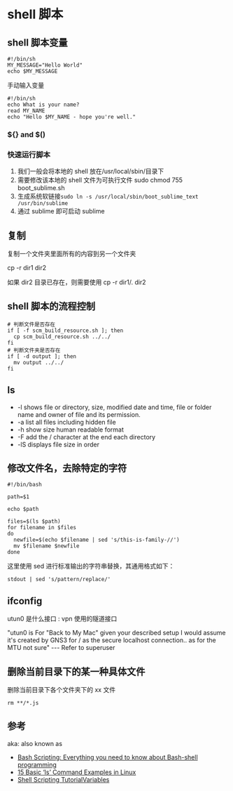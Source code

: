 # shell 脚本

## shell 脚本变量

```shell
#!/bin/sh
MY_MESSAGE="Hello World"
echo $MY_MESSAGE
```

手动输入变量

```shell
#!/bin/sh
echo What is your name?
read MY_NAME
echo "Hello $MY_NAME - hope you're well."
```

### ${} and $()

### 快速运行脚本

1. 我们一般会将本地的 shell 放在/usr/local/sbin/目录下
2. 需要修改该本地的 shell 文件为可执行文件
   sudo chmod 755 boot_sublime.sh
3. 生成系统软链接`sudo ln -s /usr/local/sbin/boot_sublime_text /usr/bin/sublime`
4. 通过 sublime 即可启动 sublime

## 复制

复制一个文件夹里面所有的内容到另一个文件夹

cp -r dir1 dir2

如果 dir2 目录已存在，则需要使用
cp -r dir1/. dir2

## shell 脚本的流程控制

```shell
# 判断文件是否存在
if [ -f scm_build_resource.sh ]; then
  cp scm_build_resource.sh ../../
fi
# 判断文件夹是否存在
if [ -d output ]; then
  mv output ../../
fi
```

## ls

- -l shows file or directory, size, modified date and time, file or folder name and owner of file and its permission.
- -a list all files including hidden file
- -h show size human readable format
- -F add the / character at the end each directory
- -lS displays file size in order

## 修改文件名，去除特定的字符

```shell
#!/bin/bash

path=$1

echo $path

files=$(ls $path)
for filename in $files
do
  newfile=$(echo $filename | sed 's/this-is-family-//')
  mv $filename $newfile
done
```

这里使用 sed 进行标准输出的字符串替换，其通用格式如下：

`stdout | sed 's/pattern/replace/'`

## ifconfig

utun0 是什么接口 : vpn 使用的隧道接口

"utun0 is For "Back to My Mac" given your described setup I would assume it's created by GNS3 for / as the secure localhost connection.. as for the MTU not sure" --- Refer to superuser

## 删除当前目录下的某一种具体文件

删除当前目录下各个文件夹下的 xx 文件

```shell
rm **/*.js
```

## 参考

aka: also known as

- [Bash Scripting: Everything you need to know about Bash-shell programming](https://itnext.io/bash-scripting-everything-you-need-to-know-about-bash-shell-programming-cd08595f2fba)
- [15 Basic ‘ls’ Command Examples in Linux](https://www.tecmint.com/15-basic-ls-command-examples-in-linux/)
- [Shell Scripting TutorialVariables ](https://www.shellscript.sh/variables1.html)
